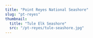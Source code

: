 ```yaml
---
title: "Point Reyes National Seashore"
slug: "pt-reyes"
thumbnail:
  title: "Tule Elk Seashore"
  src: "/pt-reyes/tule-seashore.jpg"
---
```

